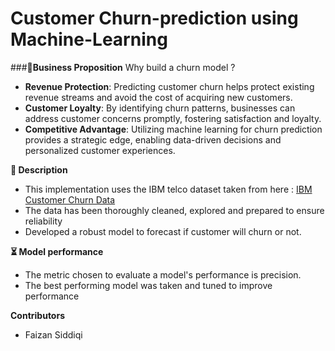# Customer Churn-prediction using Machine-Learning

###**🎯Business Proposition**
Why build a churn model ? 
- **Revenue Protection**: Predicting customer churn helps protect existing revenue streams and avoid the cost of acquiring new customers.
- **Customer Loyalty**: By identifying churn patterns, businesses can address customer concerns promptly, fostering satisfaction and loyalty.
- **Competitive Advantage**: Utilizing machine learning for churn prediction provides a strategic edge, enabling data-driven decisions and personalized customer experiences.

**📝 Description**
- This implementation uses the IBM telco dataset taken from here : [IBM Customer Churn Data]([URL](https://www.kaggle.com/datasets/blastchar/telco-customer-churn)https://www.kaggle.com/datasets/blastchar/telco-customer-churn)
- The data has been thoroughly cleaned, explored and prepared to ensure reliability
- Developed a robust model to forecast if customer will churn or not.

**⏳ Model performance**
- The metric chosen to evaluate a model's performance is precision.
- The best performing model was taken and tuned to improve performance

**Contributors** 
- Faizan Siddiqi

